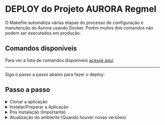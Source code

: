 # DEPLOY do Projeto AURORA Regmel

O Makefile automatiza várias etapas do processo de configuração e manutenção do Aurora usando Docker. Porém muitos dos comandos não podem ser executados em produção.


## Comandos disponíveis

Para ver a lista de comandos disponiveis [acesse aqui](./COMMANDS.md)

---

Siga o passo a passo abaixo para fazer o deploy:

## Passo a passo

<details>
<summary>Clonar a aplicação</summary>

### `clone`

Faça o clone da aplicação

```shell
git clone https://github.com/ecossistema-aurora/regmel
```

ou 

```shell
git clone git@github.com:ecossistema-aurora/regmel.git
```

### `branch`

O branch da produção deverá ser o `production`

```shell
git checkout production
```

</details>



<details>
<summary>Instalar/Preparar a Aplicação</summary>

### `env`

Copie o arquivo `.env.example`, o novo arquivo terá as configurações de acesso a aplicação, servidor de email, e tipo de ambiente

```shell
cp .env.example .env
```

### `setup`

O primeiro a se fazer em um ambiente de deploy é garantir algumas permissões, para isso basta executar:

```shell
make permissions
```

Precisamos agora criar os bancos de dados, tabelas, dados, instalar dependências e tudo o mais, para isso basta executar:

```shell
make setup
```

### `regmel`

Para a aplicação REGMEL há um comando que cria um conjunto de dados necessários para o processo de cadastro dos Municipios e Empresas, basta executar:

```shell
make demo-regmel
```
</details>

<details>
<summary>Pós Instalação (Importante)</summary>

### `env`

Após a instalação precisamos configurar o arquivo `.env`:

- **linha 18:** Alterar para `APP_ENV=prod`
- **linha 55:** Configurar conforme o serviço de email
- **linha 59:** Configurar o endereço de email

</details>

<details>
<summary>Atualização do ambiente (Quando houver novas versões)</summary>

### `pull`

Atualizar o branch
```shell
git pull origin production
```

### `banco de dados`

Atualizar o banco de dados (tabelas)
```shell
make migrate_database
```

### `assets`

Compilar o CSS/Javascript
```shell
make compile_frontend
```
</details>
